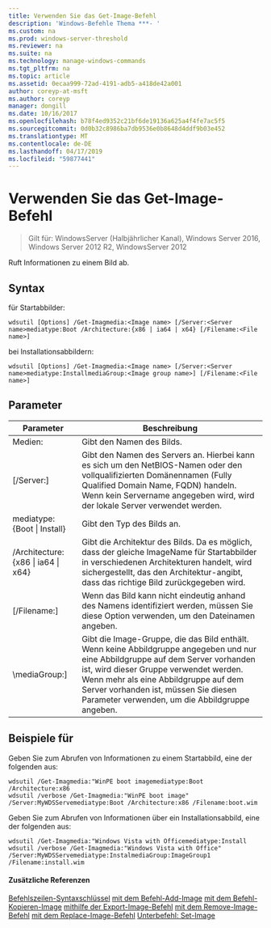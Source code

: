 ```yaml
---
title: Verwenden Sie das Get-Image-Befehl
description: 'Windows-Befehle Thema ***- '
ms.custom: na
ms.prod: windows-server-threshold
ms.reviewer: na
ms.suite: na
ms.technology: manage-windows-commands
ms.tgt_pltfrm: na
ms.topic: article
ms.assetid: 0ecaa999-72ad-4191-adb5-a418de42a001
author: coreyp-at-msft
ms.author: coreyp
manager: dongill
ms.date: 10/16/2017
ms.openlocfilehash: b78f4ed9352c21bf6de19136a625a4f4fe7ac5f5
ms.sourcegitcommit: 0d0b32c8986ba7db9536e0b8648d4ddf9b03e452
ms.translationtype: MT
ms.contentlocale: de-DE
ms.lasthandoff: 04/17/2019
ms.locfileid: "59877441"
---
```

# <a name="using-the-get-image-command"></a>Verwenden Sie das Get-Image-Befehl

>Gilt für: WindowsServer (Halbjährlicher Kanal), Windows Server 2016, Windows Server 2012 R2, WindowsServer 2012

Ruft Informationen zu einem Bild ab.
## <a name="syntax"></a>Syntax
für Startabbilder:
```
wdsutil [Options] /Get-Imagmedia:<Image name> [/Server:<Server name>mediatype:Boot /Architecture:{x86 | ia64 | x64} [/Filename:<File name>]
```
bei Installationsabbildern:
```
wdsutil [Options] /Get-Imagmedia:<Image name> [/Server:<Server name>mediatype:InstallmediaGroup:<Image group name>] [/Filename:<File name>]
```
## <a name="parameters"></a>Parameter
|Parameter|Beschreibung|
|-------|--------|
Medien:<Image name>|Gibt den Namen des Bilds.|
|[/Server:<Server name>]|Gibt den Namen des Servers an. Hierbei kann es sich um den NetBIOS-Namen oder den vollqualifizierten Domänennamen (Fully Qualified Domain Name, FQDN) handeln. Wenn kein Servername angegeben wird, wird der lokale Server verwendet werden.|
mediatype:{Boot &#124; Install}|Gibt den Typ des Bilds an.|
|/Architecture:{x86 &#124; ia64 &#124; x64}|Gibt die Architektur des Bilds. Da es möglich, dass der gleiche ImageName für Startabbilder in verschiedenen Architekturen handelt, wird sichergestellt, das den Architektur-angibt, dass das richtige Bild zurückgegeben wird.|
|[/Filename:<File name>]|Wenn das Bild kann nicht eindeutig anhand des Namens identifiziert werden, müssen Sie diese Option verwenden, um den Dateinamen angeben.|
|\mediaGroup:<Image group name>]|Gibt die Image-Gruppe, die das Bild enthält. Wenn keine Abbildgruppe angegeben und nur eine Abbildgruppe auf dem Server vorhanden ist, wird dieser Gruppe verwendet werden. Wenn mehr als eine Abbildgruppe auf dem Server vorhanden ist, müssen Sie diesen Parameter verwenden, um die Abbildgruppe angeben.|
## <a name="BKMK_examples"></a>Beispiele für
Geben Sie zum Abrufen von Informationen zu einem Startabbild, eine der folgenden aus:
```
wdsutil /Get-Imagmedia:"WinPE boot imagemediatype:Boot /Architecture:x86
wdsutil /verbose /Get-Imagmedia:"WinPE boot image" /Server:MyWDSServemediatype:Boot /Architecture:x86 /Filename:boot.wim
```
Geben Sie zum Abrufen von Informationen über ein Installationsabbild, eine der folgenden aus:
```
wdsutil /Get-Imagmedia:"Windows Vista with Officemediatype:Install
wdsutil /verbose /Get-Imagmedia:"Windows Vista with Office" /Server:MyWDSServemediatype:InstalmediaGroup:ImageGroup1 /Filename:install.wim
```
#### <a name="additional-references"></a>Zusätzliche Referenzen
[Befehlszeilen-Syntaxschlüssel](command-line-syntax-key.md)
[mit dem Befehl-Add-Image](using-the-add-image-command.md)
[mit dem Befehl-Kopieren-Image](using-the-copy-image-command.md)
[mithilfe der Export-Image-Befehl](using-the-export-image-command.md)
[mit dem Remove-Image-Befehl](using-the-remove-image-command.md)
[mit dem Replace-Image-Befehl](using-the-replace-image-command.md) 
 [Unterbefehl: Set-Image](subcommand-set-image.md)
